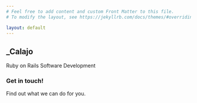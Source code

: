 ```yaml
---
# Feel free to add content and custom Front Matter to this file.
# To modify the layout, see https://jekyllrb.com/docs/themes/#overriding-theme-defaults

layout: default
---
```

<section data-stellar-background-ratio='0.5' id='brn-promo' class='m-0'>
  <div class='container'>
    <div class='row'>
      <div class='col-md-6'>
        <h1>_Calajo</h1>
        <p class='lead large'>Ruby on Rails Software Development</p>
      </div>
      <div class='col-md-4 col-md-offset-1'>
        <div class='promo-form'>
          <h3>Get in touch!</h3>
          <p>Find out what we can do for you.</p>
          <div id='feedback_messages'></div>
        </div>
      </div>
    </div>
  </div>
</section>
